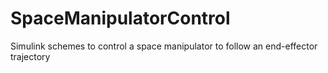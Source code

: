 # SpaceManipulatorControl
Simulink schemes to control a space manipulator to follow an end-effector trajectory
